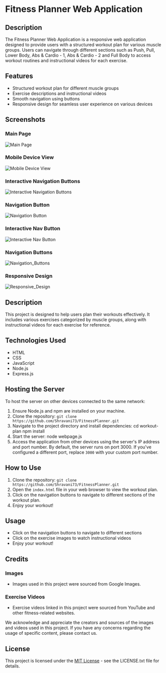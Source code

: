# Fitness Planner Web Application

## Description

The Fitness Planner Web Application is a responsive web application designed to provide users with a structured workout plan for various muscle groups. Users can navigate through different sections such as Push, Pull, Lower Body, Abs & Cardio - 1, Abs & Cardio - 2 and Full Body to access workout routines and instructional videos for each exercise.

## Features

- Structured workout plan for different muscle groups
- Exercise descriptions and instructional videos
- Smooth navigation using buttons
- Responsive design for seamless user experience on various devices

## Screenshots

### Main Page
![Main Page](public/screenshots/mainpage.png)

### Mobile Device View
![Mobile Device View](public/screenshots/mobile_device_view.png)

### Interactive Navigation Buttons
![Interactive Navigation Buttons](public/screenshots/interactive_navigation_buttons.png)

### Navigation Button
![Navigation Button](public/screenshots/nav_button.png)

### Interactive Nav Button
![Interactive Nav Button](public/screenshots/interactive_nav_button.png)

### Navigation Buttons
![Navigation_Buttons](public/screenshots/navigation_buttons.png)

### Responsive Design
![Responsive_Design](public/screenshots/responsive_design.png)

## Description

This project is designed to help users plan their workouts effectively. It includes various exercises categorized by muscle groups, along with instructional videos for each exercise for reference.

## Technologies Used

- HTML
- CSS
- JavaScript
- Node.js
- Express.js

## Hosting the Server

To host the server on other devices connected to the same network:

1. Ensure Node.js and npm are installed on your machine.
2. Clone the repository:
`git clone https://github.com/Shravani73/FitnessPlanner.git`
3. Navigate to the project directory and install dependencies:
cd workout-plan
npm install
4. Start the server:
node webpage.js
5. Access the application from other devices using the server's IP address and port number. By default, the server runs on port 3000. If you've configured a different port, replace `3000` with your custom port number.

## How to Use

1. Clone the repository:
`git clone https://github.com/Shravani73/FitnessPlanner.git`
2. Open the `index.html` file in your web browser to view the workout plan.
3. Click on the navigation buttons to navigate to different sections of the workout plan.
4. Enjoy your workout!

## Usage

- Click on the navigation buttons to navigate to different sections
- Click on the exercise images to watch instructional videos
- Enjoy your workout!

## Credits

### Images
- Images used in this project were sourced from Google Images.

### Exercise Videos
- Exercise videos linked in this project were sourced from YouTube and other fitness-related websites.

We acknowledge and appreciate the creators and sources of the images and videos used in this project. If you have any concerns regarding the usage of specific content, please contact us.

## License

This project is licensed under the [MIT License](LICENSE.txt) - see the LICENSE.txt file for details.

